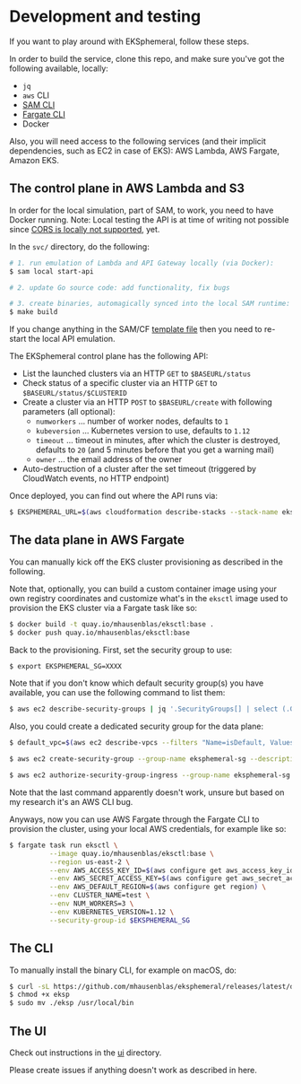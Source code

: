 # Development and testing

If you want to play around with EKSphemeral, follow these steps.

In order to build the service, clone this repo, and make sure you've got the following available, locally:

- `jq`
- `aws` CLI
- [SAM CLI](https://github.com/awslabs/aws-sam-cli)
- [Fargate CLI](https://somanymachines.com/fargate/)
- Docker

Also, you will need access to the following services (and their implicit dependencies, such as EC2 in case of EKS): AWS Lambda, AWS Fargate, Amazon EKS. 

## The control plane in AWS Lambda and S3

In order for the local simulation, part of SAM, to work, you need to have Docker running. Note: Local testing the API is at time of writing not possible since [CORS is locally not supported](https://github.com/awslabs/aws-sam-cli/issues/323), yet.

In the `svc/` directory, do the following:

```sh
# 1. run emulation of Lambda and API Gateway locally (via Docker):
$ sam local start-api

# 2. update Go source code: add functionality, fix bugs

# 3. create binaries, automagically synced into the local SAM runtime:
$ make build
```

If you change anything in the SAM/CF [template file](svc/template.yaml) then you need to re-start the local API emulation.

The EKSphemeral control plane has the following API:

- List the launched clusters via an HTTP `GET` to `$BASEURL/status` 
- Check status of a specific cluster via an HTTP `GET` to `$BASEURL/status/$CLUSTERID`
- Create a cluster via an HTTP `POST` to `$BASEURL/create` with following parameters (all optional):
  - `numworkers` ... number of worker nodes, defaults to `1`
  - `kubeversion` ... Kubernetes version to use, defaults to `1.12`
  - `timeout` ... timeout in minutes, after which the cluster is destroyed, defaults to `20` (and 5 minutes before that you get a warning mail)
  - `owner` ... the email address of the owner
- Auto-destruction of a cluster after the set timeout (triggered by CloudWatch events, no HTTP endpoint)

Once deployed, you can find out where the API runs via:

```sh
$ EKSPHEMERAL_URL=$(aws cloudformation describe-stacks --stack-name eksp | jq '.Stacks[].Outputs[] | select(.OutputKey=="EKSphemeralAPIEndpoint").OutputValue' -r)
```

## The data plane in AWS Fargate

You can manually kick off the EKS cluster provisioning as described in the following.

Note that, optionally, you can build a custom container image using your own registry coordinates and customize what's in the `eksctl` image used to provision the EKS cluster via a Fargate task like so:

```sh
$ docker build -t quay.io/mhausenblas/eksctl:base .
$ docker push quay.io/mhausenblas/eksctl:base
```

Back to the provisioning. First, set the security group to use:

```sh
$ export EKSPHEMERAL_SG=XXXX
```

Note that if you don't know which default security group(s) you have available, you can use the following
command to list them:

```sh
$ aws ec2 describe-security-groups | jq '.SecurityGroups[] | select (.GroupName == "default") | .GroupId'
```

Also, you could create a dedicated security group for the data plane:

```sh
$ default_vpc=$(aws ec2 describe-vpcs --filters "Name=isDefault, Values=true" | jq .Vpcs[0].VpcId -r)

$ aws ec2 create-security-group --group-name eksphemeral-sg --description "The security group the EKSphemeral data plane uses" --vpc-id $default_vpc

$ aws ec2 authorize-security-group-ingress --group-name eksphemeral-sg --protocol all --port all
```

Note that the last command apparently doesn't work, unsure but based on my research it's an AWS CLI bug.

Anyways, now you can use AWS Fargate through the Fargate CLI to provision the cluster,
using your local AWS credentials, for example like so:

```sh
$ fargate task run eksctl \
          --image quay.io/mhausenblas/eksctl:base \
          --region us-east-2 \
          --env AWS_ACCESS_KEY_ID=$(aws configure get aws_access_key_id) \
          --env AWS_SECRET_ACCESS_KEY=$(aws configure get aws_secret_access_key) \
          --env AWS_DEFAULT_REGION=$(aws configure get region) \
          --env CLUSTER_NAME=test \
          --env NUM_WORKERS=3 \
          --env KUBERNETES_VERSION=1.12 \
          --security-group-id $EKSPHEMERAL_SG
```

## The CLI

To manually install the binary CLI, for example on macOS, do:

```sh
$ curl -sL https://github.com/mhausenblas/eksphemeral/releases/latest/download/eksp-macos -o eksp
$ chmod +x eksp
$ sudo mv ./eksp /usr/local/bin
```

## The UI

Check out instructions in the [ui](ui/) directory.

Please create issues if anything doesn't work as described in here.